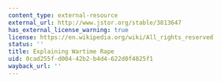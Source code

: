 ```yaml
---
content_type: external-resource
external_url: http://www.jstor.org/stable/3813647
has_external_license_warning: true
license: https://en.wikipedia.org/wiki/All_rights_reserved
status: ''
title: Explaining Wartime Rape
uid: 0cad255f-d004-42b2-b4d4-622d0f4825f1
wayback_url: ''
---
```

